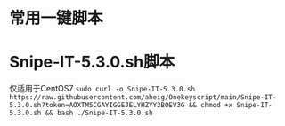 # 常用一键脚本

# Snipe-IT-5.3.0.sh脚本
仅适用于CentOS7
``
sudo curl -o Snipe-IT-5.3.0.sh https://raw.githubusercontent.com/aheig/Onekeyscript/main/Snipe-IT-5.3.0.sh?token=AOXTM5CGAYIGGEJELYHZYY3BOEV3G && chmod +x Snipe-IT-5.3.0.sh && bash ./Snipe-IT-5.3.0.sh
``

# 
